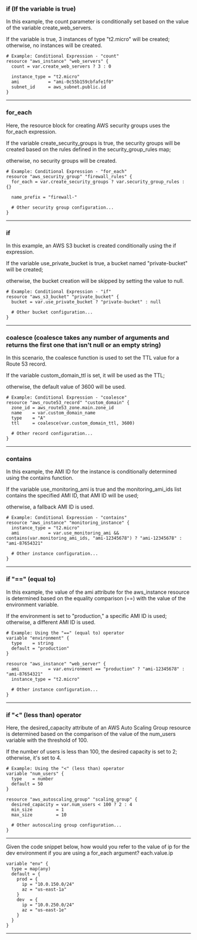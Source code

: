 


### if (If the variable is true)

In this example, the count parameter is conditionally set based on the value of the variable create_web_servers.

If the variable is true, 3 instances of type "t2.micro" will be created; otherwise, no instances will be created.

```hcl
# Example: Conditional Expression - "count"
resource "aws_instance" "web_servers" {
  count = var.create_web_servers ? 3 : 0

  instance_type = "t2.micro"
  ami           = "ami-0c55b159cbfafe1f0"
  subnet_id     = aws_subnet.public.id
}
```



__________________________________________________________________________________________



### for_each

Here, the resource block for creating AWS security groups uses the for_each expression.

If the variable create_security_groups is true, the security groups will be created based on the rules defined in the security_group_rules map;

otherwise, no security groups will be created.

```hcl
# Example: Conditional Expression - "for_each"
resource "aws_security_group" "firewall_rules" {
  for_each = var.create_security_groups ? var.security_group_rules : {}

  name_prefix = "firewall-"
  
  # Other security group configuration...
}
```



__________________________________________________________________________________________



### if

In this example, an AWS S3 bucket is created conditionally using the if expression.

If the variable use_private_bucket is true, a bucket named "private-bucket" will be created;

otherwise, the bucket creation will be skipped by setting the value to null.

```hcl
# Example: Conditional Expression - "if"
resource "aws_s3_bucket" "private_bucket" {
  bucket = var.use_private_bucket ? "private-bucket" : null

  # Other bucket configuration...
}
```



__________________________________________________________________________________________




### coalesce (coalesce takes any number of arguments and returns the first one that isn't null or an empty string)

In this scenario, the coalesce function is used to set the TTL value for a Route 53 record.

If the variable custom_domain_ttl is set, it will be used as the TTL;

otherwise, the default value of 3600 will be used.

```hcl
# Example: Conditional Expression - "coalesce"
resource "aws_route53_record" "custom_domain" {
  zone_id = aws_route53_zone.main.zone_id
  name    = var.custom_domain_name
  type    = "A"
  ttl     = coalesce(var.custom_domain_ttl, 3600)

  # Other record configuration...
}
```



__________________________________________________________________________________________



### contains

In this example, the AMI ID for the instance is conditionally determined using the contains function.

If the variable use_monitoring_ami is true and the monitoring_ami_ids list contains the specified AMI ID, that AMI ID will be used;

otherwise, a fallback AMI ID is used.

```hcl
# Example: Conditional Expression - "contains"
resource "aws_instance" "monitoring_instance" {
  instance_type = "t2.micro"
  ami           = var.use_monitoring_ami && contains(var.monitoring_ami_ids, "ami-12345678") ? "ami-12345678" : "ami-87654321"

  # Other instance configuration...
}
```



__________________________________________________________________________________________


### if "==" (equal to)

In this example, the value of the ami attribute for the aws_instance resource is determined based on the equality comparison (==) with the value of the environment variable.

If the environment is set to "production," a specific AMI ID is used; otherwise, a different AMI ID is used.

```hcl
# Example: Using the "==" (equal to) operator
variable "environment" {
  type    = string
  default = "production"
}

resource "aws_instance" "web_server" {
  ami           = var.environment == "production" ? "ami-12345678" : "ami-87654321"
  instance_type = "t2.micro"

  # Other instance configuration...
}
```



__________________________________________________________________________________________


### if "<" (less than) operator

Here, the desired_capacity attribute of an AWS Auto Scaling Group resource is determined based on the comparison of the value of the num_users variable with the threshold of 100.

If the number of users is less than 100, the desired capacity is set to 2; otherwise, it's set to 4.

```hcl
# Example: Using the "<" (less than) operator
variable "num_users" {
  type    = number
  default = 50
}

resource "aws_autoscaling_group" "scaling_group" {
  desired_capacity = var.num_users < 100 ? 2 : 4
  min_size         = 1
  max_size         = 10

  # Other autoscaling group configuration...
}
```








__________________________________________________________________________________________



Given the code snippet below, how would you refer to the value of ip for the dev environment if you are using a for_each argument?  each.value.ip



```hcl
variable "env" {
  type = map(any)
  default = {
    prod = {
      ip = "10.0.150.0/24"
      az = "us-east-1a"
    }
    dev  = {
      ip = "10.0.250.0/24"
      az = "us-east-1e"
    }
  }
}
```



__________________________________________________________________________________________
